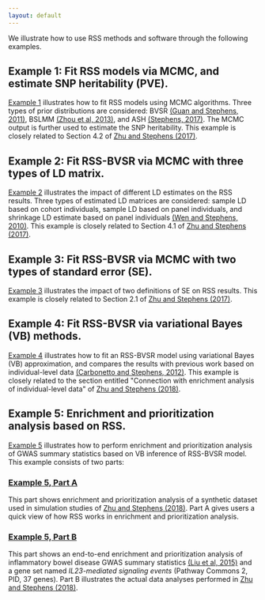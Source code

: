 ```yaml
---
layout: default
---
```


[Zhu and Stephens (2017)]: https://projecteuclid.org/euclid.aoas/1507168840
[Zhu and Stephens (2018)]: https://www.nature.com/articles/s41467-018-06805-x 

We illustrate how to use RSS methods and software through the following examples.

## Example 1: Fit RSS models via MCMC, and estimate SNP heritability (PVE).

[Example 1](Example-1) illustrates how to fit RSS models using MCMC
algorithms. Three types of prior distributions are considered:
BVSR [(Guan and Stephens, 2011)](https://projecteuclid.org/euclid.aoas/1318514285),
BSLMM [(Zhou et al, 2013)](https://doi.org/10.1371/journal.pgen.1003264),
and ASH [(Stephens, 2017)](https://doi.org/10.1093/biostatistics/kxw041).
The MCMC output is further used to estimate the SNP heritability.
This example is closely related to Section 4.2 of [Zhu and Stephens (2017)][]. 

## Example 2: Fit RSS-BVSR via MCMC with three types of LD matrix.

[Example 2](Example-2) illustrates the impact of different LD estimates on the
RSS results. Three types of estimated LD matrices are considered:
sample LD based on cohort individuals, sample LD based on panel individuals,
and shrinkage LD estimate based on panel individuals
[(Wen and Stephens, 2010)](https://www.ncbi.nlm.nih.gov/pubmed/21479081).
This example is closely related to Section 4.1 of [Zhu and Stephens (2017)][]. 

## Example 3: Fit RSS-BVSR via MCMC with two types of standard error (SE).

[Example 3](Example-3) illustrates the impact of two definitions of SE on RSS results.
This example is closely related to Section 2.1 of [Zhu and Stephens (2017)][].  

## Example 4: Fit RSS-BVSR via variational Bayes (VB) methods.

[Example 4](Example-4) illustrates how to fit an RSS-BVSR model using
variational Bayes (VB) approximation, and compares the results with
previous work based on individual-level data
[(Carbonetto and Stephens, 2012)](https://projecteuclid.org/euclid.ba/1339616726).
This example is closely related to the section entitled
"Connection with enrichment analysis of individual-level data" of [Zhu and Stephens (2018)][].

## Example 5: Enrichment and prioritization analysis based on RSS.

[Example 5](Example-5) illustrates how to perform enrichment and prioritization analysis
of GWAS summary statistics based on VB inference of RSS-BVSR model.
This example consists of two parts:

### [Example 5, Part A](Example-5A)

This part shows enrichment and prioritization analysis of a synthetic dataset
used in simulation studies of [Zhu and Stephens (2018)][].
Part A gives users a quick view of how RSS works in enrichment and prioritization analysis.

### [Example 5, Part B](Example-5B)

This part shows an end-to-end enrichment and prioritization analysis of
inflammatory bowel disease GWAS summary statistics
[(Liu et al, 2015)](https://www.ncbi.nlm.nih.gov/pubmed/26192919)
and a gene set named *IL23-mediated signaling events* (Pathway Commons 2, PID, 37 genes).
Part B illustrates the actual data analyses performed in [Zhu and Stephens (2018)][].
